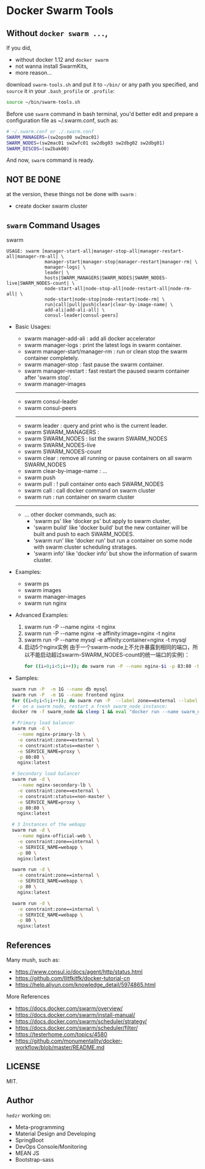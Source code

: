 # Docker Swarm Tools

## Without `docker swarm ...`, 

If you did, 

- without docker 1.12 and `docker swarm`
- not wanna install SwarmKits,
- more reason...

download `swarm-tools.sh` and put it to `~/bin/` or any path you specified, and `source` it in your `.bash_profile` or `.profile`:

```bash
source ~/bin/swarm-tools.sh
```

Before use `swarm` command in bash terminal, you'd better edit and prepare a configuration file as ~/.swarm.conf, such as:

```bash
# ~/.swarm.conf or ./.swarm.conf
SWARM_MANAGERS=(sw2ops00 sw2mac01)
SWARM_NODES=(sw2mac01 sw2wfc01 sw2dbg03 sw2dbg02 sw2dbg01)
SWARM_DISCOS=(sw2bak00)
```

And now, `swarm` command is ready.


## NOT BE DONE

at the version, these things not be done with `swarm` :

- create docker swarm cluster



## `swarm` Command Usages

swarm

```
USAGE: swarm [manager-start-all|manager-stop-all|manager-restart-all|manager-rm-all| \
              manager-start|manager-stop|manager-restart|manager-rm| \
              manager-logs| \
              leader| \
              hosts|SWARM_MANAGERS|SWARM_NODES|SWARM_NODES-live|SWARM_NODES-count| \
              node-start-all|node-stop-all|node-restart-all|node-rm-all| \
              node-start|node-stop|node-restart|node-rm| \
              run|call|pull|push|clear|clear-by-image-name| \
              add-ali|add-ali-all| \
              consul-leader|consul-peers]
```

* Basic Usages:

  - swarm manager-add-ali  : add ali docker accelerator
  - swarm manager-logs     : print the latest logs in swarm container.
  - swarm manager-start/manager-rm : run or clean stop the swarm container completely.
  - swarm manager-stop     : fast pause the swarm container.
  - swarm manager-restart  : fast restart the paused swarm container after 'swarm stop'.
  - swarm manager-images
  ---
  - swarm consul-leader
  - swarm consul-peers
  ---
  - swarm leader   : query and print who is the current leader.
  - swarm SWARM_MANAGERS :
  - swarm SWARM_NODES    : list the swarm SWARM_NODES
  - swarm SWARM_NODES-live
  - swarm SWARM_NODES-count
  - swarm clear    : remove all running or pause containers on all swarm SWARM_NODES
  - swarm clear-by-image-name : ...
  - swarm push
  - swarm pull     : ! pull container onto each SWARM_NODES
  - swarm call     : call docker command on swarm cluster
  - swarm run      : run container on swarm cluster
  ---
  - ... other docker commands, such as:
    - 'swarm ps' like 'docker ps' but apply to swarm cluster,
    - 'swarm build' like 'docker build' but the new container will be built and push to each SWARM_NODES.
    - 'swarm run' like 'docker run' but run a container on some node with swarm cluster scheduling stratages.
    - 'swarm info' like 'docker info' but show the information of swarm cluster.


* Examples:

  - swarm ps
  - swarm images
  - swarm manager-images
  - swarm run nginx

* Advanced Examples:
  1. swarm run -P --name nginx -t nginx
  2. swarm run -P --name nginx -e affinity:image=nginx -t nginx
  3. swarm run -P --name mysql -e affinity:container=nginx -t mysql
  4. 启动5个nginx实例
     由于一个swarm-node上不允许暴露到相同的端口，所以不能启动超过swarm-SWARM_NODES-count的统一端口的实例)：
     ```bash
     for ((i=0;i<5;i++)); do swarm run -P --name nginx-$i -p 83:80 -t nginx; done
     ```

* Samples:

```bash
  swarm run -P  -m 1G --name db mysql
  swarm run -P  -m 1G --name frontend nginx
  for ((i=0;i<5;i++)); do swarm run -P  --label zone==external --label mode==test --label status=master -e SERVICE_NAME=proxy  -m 1G --name frontend-$i -p 83:80 nginx; done
  # - on a swarm node, restart a fresh swarm_node instance:
  docker rm -f swarm_node && sleep 1 && eval "docker run --name swarm_node -d swarm join --advertise=\$(util-ip-local):2375 consul://\$(_find_sw_ip sw0bak00):8500"

  # Primary load balancer
  swarm run -d \
    --name nginx-primary-lb \
    -e constraint:zone==external \
    -e constraint:status==master \
    -e SERVICE_NAME=proxy \
    -p 80:80 \
    nginx:latest

  # Secondary load balancer
  swarm run -d \
    --name nginx-secondary-lb \
    -e constraint:zone==external \
    -e constraint:status==non-master \
    -e SERVICE_NAME=proxy \
    -p 80:80 \
    nginx:latest

  # 3 Instances of the webapp
  swarm run -d \
    --name nginx-official-web \
    -e constraint:zone==internal \
    -e SERVICE_NAME=webapp \
    -p 80 \
    nginx:latest

  swarm run -d \
    -e constraint:zone==internal \
    -e SERVICE_NAME=webapp \
    -p 80 \
    nginx:latest

  swarm run -d \
    -e constraint:zone==internal \
    -e SERVICE_NAME=webapp \
    -p 80 \
    nginx:latest
```

## References

Many mush, such as:

  - https://www.consul.io/docs/agent/http/status.html
  - https://github.com/llitfkitfk/docker-tutorial-cn
  - https://help.aliyun.com/knowledge_detail/5974865.html

More References

  - https://docs.docker.com/swarm/overview/
  - https://docs.docker.com/swarm/install-manual/
  - https://docs.docker.com/swarm/scheduler/strategy/
  - https://docs.docker.com/swarm/scheduler/filter/
  - https://testerhome.com/topics/4580
  - https://github.com/monumentality/docker-workflow/blob/master/README.md

## LICENSE

MIT.

## Author

`hedzr` working on:

- Meta-programming
- Material Design and Developing
- SpringBoot
- DevOps Console/Monitoring
- MEAN JS
- Bootstrap-sass

